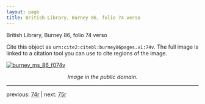 ```yaml
---
layout: page
title: British Library, Burney 86, folio 74 verso
---
```


British Library, Burney 86, folio 74 verso

Cite this object as `urn:cite2:citebl:burney86pages.v1:74v`.  The full image is linked to a citation tool you can use to cite regions of the image.

[![burney_ms_86_f074v](http://www.homermultitext.org/iipsrv?IIIF=/project/homer/pyramidal/deepzoom/citebl/burney86imgs/v1/burney_ms_86_f074v.tif/full/800,/0/default.jpg)](http://www.homermultitext.org/ict2/?urn=urn:cite2:citebl:burney86imgs.v1:burney_ms_86_f074v) 

<p style="text-align: center; font-style: italic;">Image in the public domain.</p>

---

previous: [74r](../74r/) | next: [75r](../75r/)